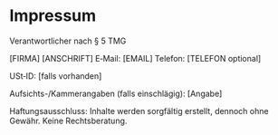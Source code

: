 # Impressum

Verantwortlicher nach § 5 TMG

[FIRMA]
[ANSCHRIFT]
E‑Mail: [EMAIL]
Telefon: [TELEFON optional]

USt‑ID: [falls vorhanden]

Aufsichts-/Kammerangaben (falls einschlägig): [Angabe]

Haftungsausschluss: Inhalte werden sorgfältig erstellt, dennoch ohne Gewähr. Keine Rechtsberatung.